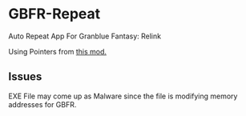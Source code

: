 # GBFR-Repeat

Auto Repeat App For Granblue Fantasy: Relink

Using Pointers from [this mod.](https://www.nexusmods.com/granbluefantasyrelink/mods/84)

## Issues

EXE File may come up as Malware since the file is modifying memory addresses for GBFR.
